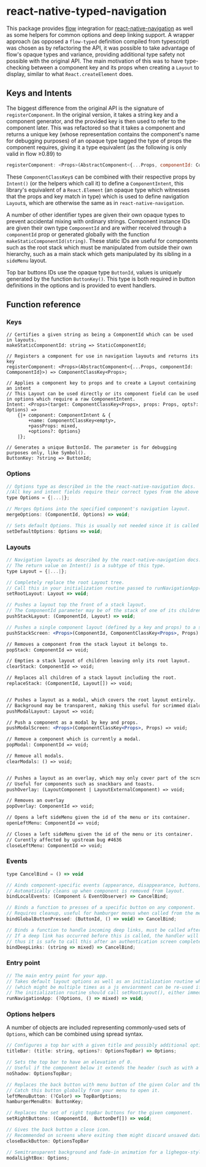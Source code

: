 react-native-typed-navigation
=============================

This package provides [flow](https://flow.org/) integration for [react-native-navigation](https://github.com/wix/react-native-navigation) as well as some helpers for common options and deep linking support. A wrapper approach (as opposed a `flow-typed` definition compiled from typescript) was chosen as by refactoring the API, it was possible to take advantage of flow's opaque types and variance, providing additional type safety not possible with the original API. The main motivation of this was to have type-checking between a component key and its props when creating a `Layout` to display, similar to what `React.createElement` does.

Keys and Intents
----------------

The biggest difference from the original API is the signature of `registerComponent`. In the original version, it takes a string key and a component generator, and the provided key is then used to refer to the component later.
This was refactored so that it takes a component and returns a unique key (whose representation contains the component's name for debugging purposes) of an opaque type tagged the type of props the component requires, giving it a type equivalent (as the following is only valid in flow ≥0.89) to

```js
registerComponent: <Props>(AbstractComponent<{...Props, componentId: CommponentId}>) => ComponentClassKey<Props>
```

These `ComponentClassKey`s can be combined with their respective props by `Intent()` (or the helpers which call it) to define a `ComponentIntent`, this library's equivalent of a `React.Element` (an opaque type which witnesses that the props and key match in type) which is used to define navigation `Layout`s, which are otherwise the same as in `react-native-navigation`.

A number of other identifier types are given their own opaque types to prevent accidental mixing with ordinary strings. Component instance IDs are given their own type `ComponentId` and are wither received through a `componentId` prop or generated globally with the function `makeStaticComponentId(string)`. These static IDs are useful for components such as the root stack which must be manipulated from outside their own hierarchy, such as a main stack which gets manipulated by its sibling in a `sideMenu` layout.

Top bar buttons IDs use the opaque type `ButtonId`, values is uniquely generated by the function `ButtonKey()`. This type is both required in button definitions in the options and is provided to event handlers.

Function reference
------------------

### Keys

```flow
// Certifies a given string as being a ComponentId which can be used in layouts.
makeStaticComponentId: string => StaticComponentId;

// Registers a component for use in navigation layouts and returns its key
registerComponent: <Props>(AbstractComponent<{...Props, componentId: CommponentId}>) => ComponentClassKey<Props>;

// Applies a component key to props and to create a Layout containing an intent
// This Layout can be used directly or its component field can be used in options which require a raw ComponentIntent.
Intent: <Props>(target: ComponentClassKey<Props>, props: Props, opts?: Options) =>
    {|+ component: ComponentIntent & {
        +name: ComponentClassKey<empty>,
        +passProps: mixed,
        +options?: Options}
    |};

// Generates a unique ButtonId. The parameter is for debugging purposes only, like Symbol().
ButtonKey: ?string => ButtonId;
```

### Options

```jsx
// Options type as described in the the react-native-navigation docs.
//All key and intent fields require their correct types from the above section.
type Options = {|...|};

// Merges Options into the specified component's navigation layout.
mergeOptions: (ComponentId, Options) => void;

// Sets default Options. This is usually not needed since it is called by runNavigationApp().
setDefaultOptions: Options => void;
```

### Layouts

```jsx
// Navigation layouts as described by the react-native-navigation docs.
// The return value on Intent() is a subtype of this type.
type Layout = {|...|};

// Completely replace the root Layout tree.
// Call this in your initialization routine passed to runNavigationApp().
setRootLayout: Layout => void;

// Pushes a layout top the front of a stack layout.
// The ComponentId parameter may be of the stack of one of its children (such as the screen you're navigating from)
pushStackLayout: (ComponentId, Layout) => void;

// Pushes a single component layout (defined by a key and props) to a stack layout.
pushStackScreen: <Props>(ComponentId, ComponentClassKey<Props>, Props) => void;

// Removes a component from the stack layout it belongs to.
popStack: ComponentId => void;

// Empties a stack layout of children leaving only its root layout.
clearStack: ComponentId => void;

// Replaces all children of a stack layout including the root.
replaceStack: (ComponentId, Layout[]) => void;


// Pushes a layout as a modal, which covers the root layout entirely.
// Background may be transparent, making this useful for scrimmed dialogs.
pushModalLayout: Layout => void;

// Push a component as a modal by key and props.
pushModalScreen: <Props>(ComponentClassKey<Props>, Props) => void;

// Remove a component which is currently a modal.
popModal: ComponentId => void;

// Remove all modals.
clearModals: () => void;


// Pushes a layout as an overlay, which may only cover part of the screen, leaving the main layout running underneath.
// Useful for components such as snackbars and toasts.
pushOverlay: (LayoutComponent | LayoutExternalComponent) => void;

// Removes an overlay
popOverlay: ComponentId => void;

// Opens a left sideMenu given the id of the menu or its container.
openLeftMenu: ComponentId => void;

// Closes a left sideMenu given the id of the menu or its container.
// Curently affected by upstream bug #4636
closeLeftMenu: ComponentId => void;
```

### Events

```jsx
type CancelBind = () => void

// Ainds component-specific events (appearance, disappearance, buttons) to methods on a specific component.
// Automatically cleans up when component is removed from layout.
bindLocalEvents: (Component & EventObserver) => CancelBind;

// Binds a function to presses of a specific button on any component.
// Requires cleanup, useful for hamburger menus when called from the menu.
bindGlobalButtonPressed: (ButtonId, () => void) => CancelBind;

// Binds a function to handle incoming deep links, must be called after each initialization.
// If a deep link has occurred before this is called, the handler will be called immediately with the link,
// thus it is safe to call this after an authentication screen completes without missing links.
bindDeepLinks: (string => mixed) => CancelBind;
```

### Entry point

```jsx
// The main entry point for your app.
// Takes default layout options as well as an initialization routine which is called each time the app starts
// (which might be multiple times as a js enviornment can be re-used if the previous run was closed with the back button).
// The initialization routine should call setRootLayout(), either immediately of upon the result of a Promise.
runNavigationApp: (?Options, () => mixed) => void;
```

### Options helpers

A number of objects are included representing commonly-used sets of `Options`, which can be combined using spread syntax.

```jsx
// Configures a top bar with a given title and possibly additional options
titleBar: (title: string, options?: OptionsTopBar) => Options;

// Sets the top bar to have an elevation of 0.
// Useful if the component below it extends the header (such as with a tab bar).
noShadow: OptionsTopBar;

// Replaces the back button with menu button of the given Color and the key hamburgerMenuBtn.
// Catch this button globally from your menu to open it.
leftMenuButton: (?Color) => TopBarOptions;
hamburgerMenuBtn: ButtonKey;

// Replaces the set of right topBar buttons for the given component.
setRightButtons: (ComponentId,  ButtonDef[]) => void;

// Gives the back button a close icon.
// Recommended on screens where exiting them might discard unsaved data.
closeBackButton: OptionsTopBar

// Semitransparent background and fade-in animation for a lighegox-style modal dialog
modalLightBox: Options;
```
